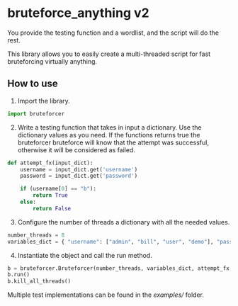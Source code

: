 # bruteforce_anything v2
You provide the testing function and a wordlist, and the script will do the rest.

This library allows you to easily create a multi-threaded script for fast bruteforcing virtually anything.

## How to use
1. Import the library.
```python
import bruteforcer
```
2. Write a testing function that takes in input a dictionary. Use the dictionary values as you need.
If the functions returns true the bruteforcer bruteforce will know that the attempt was successful, otherwise it will be considered as failed.
```python
def attempt_fx(input_dict):
	username = input_dict.get('username')
	password = input_dict.get('password')

	if (username[0] == "b"):
		return True
	else:
		return False
```
3. Configure the number of threads a dictionary with all the needed values.
```python
number_threads = 8
variables_dict = { "username": ["admin", "bill", "user", "demo"], "password": ["demo", "safe", "password"] }
```
4. Instantiate the object and call the run method.
```python
b = bruteforcer.Bruteforcer(number_threads, variables_dict, attempt_fx, stop_on_success=False, successful_attempts_filename="successful_attempts.txt")
b.run()
b.kill_all_threads()
```

Multiple test implementations can be found in the *examples/* folder.
